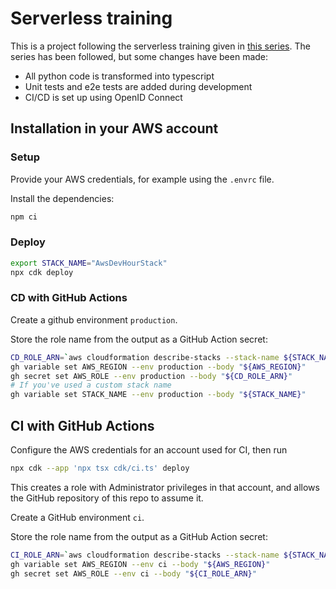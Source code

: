 # Serverless training

This is a project following the serverless training given in [this series](https://pages.awscloud.com/global-traincert-twitch-dev-hour-building-modern-applications.html). The series has been followed, but some changes have been made:

- All python code is transformed into typescript
- Unit tests and e2e tests are added during development
- CI/CD is set up using OpenID Connect

## Installation in your AWS account

### Setup

Provide your AWS credentials, for example using the `.envrc` file.

Install the dependencies:

```bash
npm ci
```

### Deploy

```bash
export STACK_NAME="AwsDevHourStack"
npx cdk deploy
```

### CD with GitHub Actions

Create a github environment `production`.

Store the role name from the output as a GitHub Action secret:

```bash
CD_ROLE_ARN=`aws cloudformation describe-stacks --stack-name ${STACK_NAME:-AwsDevHourStack} | jq -r '.Stacks[0].Outputs[] | select(.OutputKey == "cdRoleArn") | .OutputValue' | sed -E 's/\/$//g'`
gh variable set AWS_REGION --env production --body "${AWS_REGION}"
gh secret set AWS_ROLE --env production --body "${CD_ROLE_ARN}"
# If you've used a custom stack name
gh variable set STACK_NAME --env production --body "${STACK_NAME}"
```

## CI with GitHub Actions

Configure the AWS credentials for an account used for CI, then run

```bash
npx cdk --app 'npx tsx cdk/ci.ts' deploy
```

This creates a role with Administrator privileges in that account, and allows
the GitHub repository of this repo to assume it.

Create a GitHub environment `ci`.

Store the role name from the output as a GitHub Action secret:

```bash
CI_ROLE_ARN=`aws cloudformation describe-stacks --stack-name ${STACK_NAME:-public-parameter-registry}-ci | jq -r '.Stacks[0].Outputs[] | select(.OutputKey == "roleArn") | .OutputValue' | sed -E 's/\/$//g'`
gh variable set AWS_REGION --env ci --body "${AWS_REGION}"
gh secret set AWS_ROLE --env ci --body "${CI_ROLE_ARN}"
```
